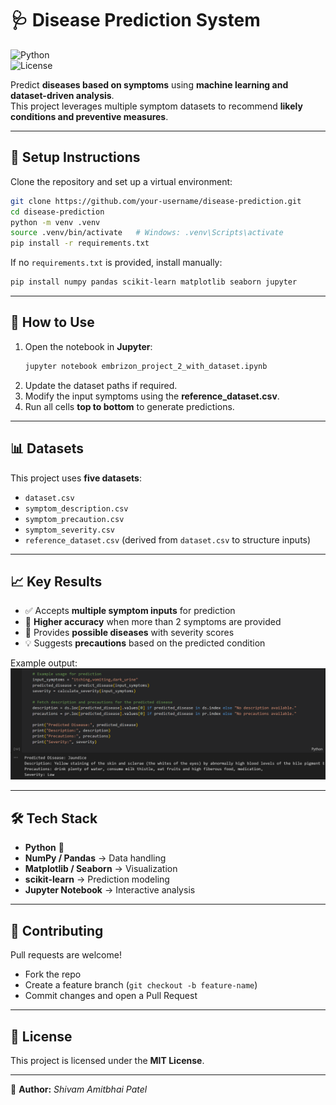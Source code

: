 # 🩺 Disease Prediction System

![Python](https://img.shields.io/badge/python-3.10-blue)  
![License](https://img.shields.io/badge/license-MIT-green)

Predict **diseases based on symptoms** using **machine learning and dataset-driven analysis**.  
This project leverages multiple symptom datasets to recommend **likely conditions and preventive measures**.

---

## 📂 Setup Instructions
Clone the repository and set up a virtual environment:

```bash
git clone https://github.com/your-username/disease-prediction.git
cd disease-prediction
python -m venv .venv
source .venv/bin/activate   # Windows: .venv\Scripts\activate
pip install -r requirements.txt
```

If no `requirements.txt` is provided, install manually:

```bash
pip install numpy pandas scikit-learn matplotlib seaborn jupyter
```

---

## 🔄 How to Use
1. Open the notebook in **Jupyter**:
   ```bash
   jupyter notebook embrizon_project_2_with_dataset.ipynb
   ```
2. Update the dataset paths if required.  
3. Modify the input symptoms using the **reference_dataset.csv**.  
4. Run all cells **top to bottom** to generate predictions.

---

## 📊 Datasets
This project uses **five datasets**:
- `dataset.csv`  
- `symptom_description.csv`  
- `symptom_precaution.csv`  
- `symptom_severity.csv`  
- `reference_dataset.csv` (derived from `dataset.csv` to structure inputs)

---

## 📈 Key Results
- ✅ Accepts **multiple symptom inputs** for prediction  
- 🔄 **Higher accuracy** when more than 2 symptoms are provided  
- 🧾 Provides **possible diseases** with severity scores  
- 💡 Suggests **precautions** based on the predicted condition  

Example output:  
![Output](images/output.png)  

---

## 🛠️ Tech Stack
- **Python** 🐍  
- **NumPy / Pandas** → Data handling  
- **Matplotlib / Seaborn** → Visualization  
- **scikit-learn** → Prediction modeling  
- **Jupyter Notebook** → Interactive analysis  

---

## 🤝 Contributing
Pull requests are welcome!  
- Fork the repo  
- Create a feature branch (`git checkout -b feature-name`)  
- Commit changes and open a Pull Request  

---

## 📜 License
This project is licensed under the **MIT License**.  

---

📌 **Author:** *Shivam Amitbhai Patel*
